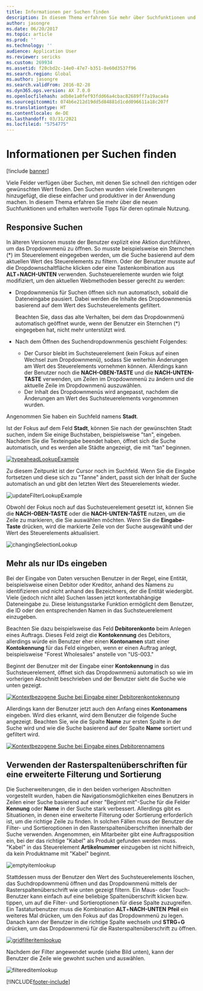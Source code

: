 ```yaml
---
title: Informationen per Suchen finden
description: In diesem Thema erfahren Sie mehr über Suchfunktionen und erhalten wertvolle Tipps für deren optimale Nutzung im System.
author: jasongre
ms.date: 06/20/2017
ms.topic: article
ms.prod: ''
ms.technology: ''
audience: Application User
ms.reviewer: sericks
ms.custom: 269934
ms.assetid: f20cbd2c-14e0-47e7-b351-8e60d3537f96
ms.search.region: Global
ms.author: jasongre
ms.search.validFrom: 2016-02-28
ms.dyn365.ops.version: AX 7.0.0
ms.openlocfilehash: adb8e1a0fef93fdd66a4cbac82689ff7a19aca4a
ms.sourcegitcommit: 074b6e212d19dd5d84881d1cdd096611a18c207f
ms.translationtype: HT
ms.contentlocale: de-DE
ms.lasthandoff: 03/31/2021
ms.locfileid: "5754775"
---
```

# <a name="find-information-by-using-lookups"></a>Informationen per Suchen finden

[!include [banner](../includes/banner.md)]

Viele Felder verfügen über Suchen, mit denen Sie schnell den richtigen oder gewünschten Wert finden. Den Suchen wurden viele Erweiterungen hinzugefügt, die diese einfacher und produktiver in der Anwendung machen. In diesem Thema erfahren Sie mehr über die neuen Suchfunktionen und erhalten wertvolle Tipps für deren optimale Nutzung.

## <a name="responsive-lookups"></a>Responsive Suchen

In älteren Versionen musste der Benutzer explizit eine Aktion durchführen, um das Dropdownmenü zu öffnen. So musste beispielsweise ein Sternchen (\*) im Steuerelement eingegeben werden, um die Suche basierend auf dem aktuellen Wert des Steuerelements zu filtern. Oder der Benutzer musste auf die Dropdownschaltfläche klicken oder eine Tastenkombination aus **ALT**+**NACH-UNTEN** verwenden. Suchsteuerelemente wurden wie folgt modifiziert, um den aktuellen Webmethoden besser gerecht zu werden:

- Dropdownmenüs für Suchen öffnen sich nun automatisch, sobald die Dateneingabe pausiert. Dabei werden die Inhalte des Dropdownmenüs basierend auf dem Wert des Suchsteuerelements gefiltert.

    Beachten Sie, dass das alte Verhalten, bei dem das Dropdownmenü automatisch geöffnet wurde, wenn der Benutzer ein Sternchen (\*) eingegeben hat, nicht mehr unterstützt wird.

- Nach dem Öffnen des Suchendropdownmenüs geschieht Folgendes:

    - Der Cursor bleibt im Suchsteuerelement (kein Fokus auf einen Wechsel zum Dropdownmenü), sodass Sie weiterhin Änderungen am Wert des Steuerelements vornehmen können. Allerdings kann der Benutzer noch die **NACH-OBEN-TASTE** und die **NACH-UNTEN-TASTE** verwenden, um Zeilen im Dropdownmenü zu ändern und die aktuelle Zeile im Dropdownmenü auszuwählen.
    - Der Inhalt des Dropdownmenüs wird angepasst, nachdem die Änderungen am Wert des Suchsteuerelements vorgenommen wurden.

Angenommen Sie haben ein Suchfeld namens **Stadt**.

Ist der Fokus auf dem Feld **Stadt**, können Sie nach der gewünschten Stadt suchen, indem Sie einige Buchstaben, beispielsweise "tan", eingeben. Nachdem Sie die Texteingabe beendet haben, öffnet sich die Suche automatisch, und es werden alle Städte angezeigt, die mit "tan" beginnen.

[![typeaheadLookupExample](./media/typeaheadlookupexample.png)](./media/typeaheadlookupexample.png)

Zu diesem Zeitpunkt ist der Cursor noch im Suchfeld. Wenn Sie die Eingabe fortsetzen und diese sich zu "Tanne" ändert, passt sich der Inhalt der Suche automatisch an und gibt den letzten Wert des Steuerelements wieder.

![updateFilterLookupExample](./media/updatefilterlookupexample.png)

Obwohl der Fokus noch auf das Suchsteuerelement gesetzt ist, können Sie die **NACH-OBEN-TASTE** oder die **NACH-UNTEN-TASTE** nutzen, um die Zeile zu markieren, die Sie auswählen möchten. Wenn Sie die **Eingabe-Taste** drücken, wird die markierte Zeile von der Suche ausgewählt und der Wert des Steuerelements aktualisiert.

![changingSelectionLookup](./media/changingselectionlookup.png)

## <a name="typing-in-more-than-ids"></a>Mehr als nur IDs eingeben

Bei der Eingabe von Daten versuchen Benutzer in der Regel, eine Entität, beispielsweise einen Debitor oder Kreditor, anhand des Namens zu identifizieren und nicht anhand des Bezeichners, der die Entität wiedergibt. Viele (jedoch nicht alle) Suchen lassen jetzt kontextabhängige Dateneingabe zu. Diese leistungsstarke Funktion ermöglicht dem Benutzer, die ID oder den entsprechenden Namen in das Suchsteuerelement einzugeben.

Beachten Sie dazu beispielsweise das Feld **Debitorenkonto** beim Anlegen eines Auftrags. Dieses Feld zeigt die **Kontokennung** des Debitors, allerdings würde ein Benutzer eher einen **Kontonamen** statt einer **Kontokennung** für das Feld eingeben, wenn er einen Auftrag anlegt, beispielsweise "Forest Wholesales" anstelle von "US-003."

Beginnt der Benutzer mit der Eingabe einer **Kontokennung** in das Suchsteuerelement, öffnet sich das Dropdownmenü automatisch so wie im vorherigen Abschnitt beschrieben und der Benutzer sieht die Suche wie unten gezeigt.

[![Kontextbezogene Suche bei Eingabe einer Debitorenkontokennung](./media/howtocontextuallookups-1.png)](./media/howtocontextuallookups-1.png)

Allerdings kann der Benutzer jetzt auch den Anfang eines **Kontonamens** eingeben. Wird dies erkannt, wird dem Benutzer die folgende Suche angezeigt. Beachten Sie, wie die Spalte **Name** zur ersten Spalte in der Suche wird und wie die Suche basierend auf der Spalte **Name** sortiert und gefiltert wird.

[![Kontextbezogene Suche bei Eingabe eines Debitorennamens](./media/howtocontextuallookups-2.png)](./media/howtocontextuallookups-2.png)

## <a name="using-grid-column-headers-for-more-advanced-filtering-and-sorting"></a>Verwenden der Rasterspaltenüberschriften für eine erweiterte Filterung und Sortierung

Die Sucherweiterungen, die in den beiden vorherigen Abschnitten vorgestellt wurden, haben die Navigationsmöglichkeiten eines Benutzers in Zeilen einer Suche basierend auf einer "Beginnt mit"-Suche für die Felder **Kennung** oder **Name** in der Suche stark verbessert. Allerdings gibt es Situationen, in denen eine erweiterte Filterung oder Sortierung erforderlich ist, um die richtige Zeile zu finden. In solchen Fällen muss der Benutzer die Filter- und Sortieroptionen in den Rasterspaltenüberschriften innerhalb der Suche verwenden. Angenommen, ein Mitarbeiter gibt eine Auftragsposition ein, bei der das richtige "Kabel" als Produkt gefunden werden muss. "Kabel" in das Steuerelement **Artikelnummer** einzugeben ist nicht hilfreich, da kein Produktname mit "Kabel" beginnt.

![emptyitemlookup](./media/emptyitemlookup.png)

Stattdessen muss der Benutzer den Wert des Suchsteuerelements löschen, das Suchdropdownmenü öffnen und das Dropdownmenü mittels der Rasterspaltenüberschrift wie unten gezeigt filtern. Ein Maus- oder Touch-Benutzer kann einfach auf eine beliebige Spaltenüberschrift klicken bzw. tippen, um auf die Filter- und Sortieroptionen für diese Spalte zuzugreifen. Ein Tastaturbenutzer muss die Kombination **ALT**+**NACH-UNTEN** **Pfeil** ein weiteres Mal drücken, um den Fokus auf das Dropdownmenü zu legen. Danach kann der Benutzer in die richtige Spalte wechseln und **STRG**+**G** drücken, um das Dropdownmenü für die Rasterspaltenüberschrift zu öffnen.

[![gridfilteritemlookup](./media/gridfilteritemlookup.png)](./media/gridfilteritemlookup.png)

Nachdem der Filter angewendet wurde (siehe Bild unten), kann der Benutzer die Zeile wie gewohnt suchen und auswählen.

![filtereditemlookup](./media/filtereditemlookup.png)


[!INCLUDE[footer-include](../../../includes/footer-banner.md)]